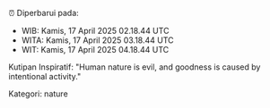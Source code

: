 ⏰ Diperbarui pada:
- WIB: Kamis, 17 April 2025 02.18.44 UTC
- WITA: Kamis, 17 April 2025 03.18.44 UTC
- WIT: Kamis, 17 April 2025 04.18.44 UTC

Kutipan Inspiratif:
"Human nature is evil, and goodness is caused by intentional activity."


Kategori: nature

